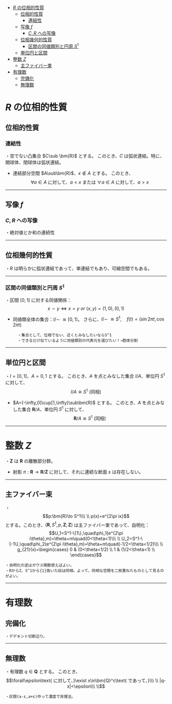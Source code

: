 
- [$R$ の位相的性質](#r-の位相的性質)
  - [位相的性質](#位相的性質)
    - [連結性](#連結性)
  - [写像 $f$](#写像-f)
    - [$C,R$ への写像](#cr-への写像)
  - [位相幾何的性質](#位相幾何的性質)
    - [区間の同値類別と円周 $S^1$](#区間の同値類別と円周-s1)
  - [単位円と区間](#単位円と区間)
- [整数 $Z$](#整数-z)
  - [主ファイバー束](#主ファイバー束)
- [有理数](#有理数)
  - [完備化](#完備化)
  - [無理数](#無理数)

# $R$ の位相的性質

## 位相的性質

### 連結性

・空でない凸集合 $C\sub \bm{R}$ とする。
このとき、$C$ は弧状連結。特に、開球体、閉球体は弧状連結。
<br>

- 連結部分空間 $A\sub\bm{R}$、$x\notin A$ とする。
このとき、
$$\forall a\in A\text{ に対して、}a<x\text{ または }\forall a\in A\text{ に対して、}a>x$$


---

## 写像 $f$

### $C,R$ への写像

・絶対値とか和の連続性

---

## 位相幾何的性質

・$R$ は明らかに弧状連結であって、単連結でもあり、可縮空間でもある。

---



### 区間の同値類別と円周 $S^1$

・区間 $[0,1]$ に対する同値関係：
$$x\sim y\iff x=y\ or\ (x,y)=(1,0),(0,1)$$

- 同値類全体の集合：$I/\sim\ \cong[0,1)$。
さらに、$I/\sim\ \cong S^1,\quad f(t)=(\sin2\pi t,\cos2\pi t)$

        ・集合として、位相でない、近くとみなしたいならS^1
        ・できるだけ似ているように同値類別の代表元を選びたい！→胞体分割

---






## 単位円と区間

・$I=[0,1]$、$A={0,1}$ とする。
このとき、$A$ を点とみなした集合 $I/A$、単位円 $S^1$ に対して、
$$I/A\cong S^1\ (\text{同相})$$

- $A=(-\infty,0]\cup[1,\infty)\sub\bm{R}$ とする。
このとき、$A$ を点とみなした集合 $\bm{R}/A$、単位円 $S^1$ に対して、
$$\bm{R}/A\cong S^1\ (\text{同相})$$

---

# 整数 $Z$

・$\bm{Z}$ は $\bm{R}$ の離散部分群。

- 射影 $\pi:\bm{R}\to\bm{R}/\bm{Z}$ に対して、それに連続な断面 $s$ は存在しない。

---

## 主ファイバー束

・
$$p:\bm{R}\to S^1\\\ \\
p(x)=e^{2\pi ix}$$
とする。このとき、$(\bm{R},S^1,p,\bm{Z};\bm{Z})$ は主ファイバー束であって、自明化：
$$U_1=S^1-\{1\},\quad\phi_1(e^{2\pi i\theta},m)=\theta+m\quad(0<\theta<1)\\\ \\
U_2=S^1-\{-1\},\quad\phi_2(e^{2\pi i\theta},m)=\theta+m\quad(-1/2<\theta<1/2)\\\ \\
g_{21}(x)=\begin{cases}
0 & (0<\theta<1/2) \\
1 & (1/2<\theta<1) \\  
\end{cases}$$

    ・自明化の逆はガウス関数使えばよい。
    ・RからZ、S^1から{1}抜いた奴は同相。よって、同相な空間を二枚重ねたものとして見るのがよい。

---

# 有理数

## 完備化

    ・デデキント切断辺り。

---

## 無理数

・有理数 $q\in\bm{Q}$ とする。
このとき、
$$\forall\epsilon\text{ に対して、}\exist x\in\bm{Q}^c\text{ であって、}\\\ \\
|q-x|<\epsilon\\\ \\$$

    ・区間(a-ε,a+ε)作って濃度で背理法。